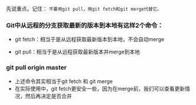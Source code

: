 先说重点。记住：
```不要用git pull，用git fetch和git merge代替它。```


### Git中从远程的分支获取最新的版本到本地有这样2个命令：
- git fetch：相当于是从远程获取最新版本到本地，不会自动merge

- git pull：相当于是从远程获取最新版本并merge到本地

### git pull origin master
- 上述命令其实相当于git fetch 和 git merge
- 在实际使用中，git fetch更安全一些，因为在merge前，我们可以查看更新情况，然后再决定是否合并
